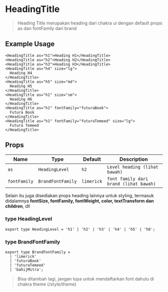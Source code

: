 # HeadingTitle
> Heading Title merupakan heading dari chakra ui dengan default props as dan fontFamily dari brand

## Example Usage
```tsx
<HeadingTitle as="h1">Heading H1</HeadingTitle>
<HeadingTitle as="h2">Heading H2</HeadingTitle>
<HeadingTitle as="h3">Heading H3</HeadingTitle>
<HeadingTitle as="h4" size="lg">
  Heading H4
</HeadingTitle>
<HeadingTitle as="h5" size="md">
  Heading H5
</HeadingTitle>
<HeadingTitle as="h1" size="sm">
  Heading H6
</HeadingTitle>
<HeadingTitle as="h1" fontFamily="futuraBook">
  Futura Book
</HeadingTitle>
<HeadingTitle as="h1" fontFamily="futuraTemeed" size="lg">
  Futura Temeed
</HeadingTitle>
```

## Props
| Name         | Type            | Default        | Description                                        |
| ------------ | --------------- | -------------- | -------------------------------------------------- |
| `as`     | `HeadingLevel`       |   `h2`      | `Level heading (lihat bawah)`		|
| `fontFamily`     | `BrandFontFamily`       |   `limerick`      | `font family dari brand (lihat bawah)`		|

Selain itu juga disediakan props heading lainnya untuk styling, termasuk didalamnya **fontSize, fontFamily, fontWeight, color, textTransform dan children**, dll

### type HeadingLevel
```tsx
export type HeadingLevel = 'h1' | 'h2' | 'h3' | 'h4' | 'h5' | 'h6';
```

### type BrandFontFamily
```tsx
export type BrandFontFamily =
  | 'limerick'
  | 'futuraBook'
  | 'futuraTemeed'
  | 'bahijMitra';
```
> Bisa ditambah lagi, jangan lupa untuk mendaftarkan font dahulu di chakra theme (/style/theme)
